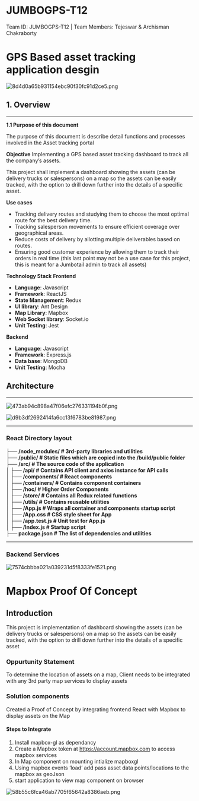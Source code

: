 # JUMBOGPS-T12
Team ID: JUMBOGPS-T12 | Team Members: Tejeswar &amp; Archisman Chakraborty


# GPS Based asset tracking application desgin

![8d4d0a65b931154ebc90f30fc91d2ce5.png](:/bf2882254395416f8133f0c6ac3f46e5)

## 1. Overview
* * *
**1.1 Purpose of  this document**

The purpose of this document is describe detail functions and processes involved in the Asset tracking portal

**Objective**
Implementing a GPS based asset tracking dashboard to track all the company’s assets.

This project shall implement a dashboard showing the assets (can be delivery trucks or salespersons) on a map so the assets can be easily tracked, with the option to drill down further into the details of a specific asset.

**Use cases**
- Tracking delivery routes and studying them to choose the most optimal route for the best delivery time.
- Tracking salesperson movements to ensure efficient coverage over geographical areas.
- Reduce costs of delivery by allotting multiple deliverables based on routes.
- Ensuring good customer experience by allowing them to track their orders in real time (this last point may not be a use case for this project, this is meant for a Jumbotail admin to track all assets)


**Technology Stack**
  **Frontend**
- **Language**: Javascript
- **Framework**: ReactJS
- **State Management**: Redux 
- **UI library**: Ant Design
- **Map Library**: Mapbox
- **Web Socket library**: Socket.io
- **Unit Testing**: Jest

**Backend**

- **Language**: Javascript
- **Framework**: Express.js
- **Data base**: MongoDB
- **Unit Testing**: Mocha


## Architecture	
* * *
![473ab94c898a47f06efc276331194b0f.png](:/416893d0dcee4aeba0f5ea8b3a22b8b3)

![d9b3df2692414fa6cc13f6783be81987.png](:/f90f6d2856004e049d563f294b0477db)
* * *
### React Directory layout

**├── /node_modules/ # 3rd-party libraries and utilities                                                                                                           
├── /public/ # Static files which are copied into the /build/public folder                                                                                         
├── /src/ # The source code of the application                                                                                                                     
│ ├── /api/ # Contains API client and axios instance for API calls                                                                                                 
│ ├── /components/ # React components                                                                                                                             
│ ├── /containers/ # Contains component containers                                                                                                                 
│ ├── /hoc/ # Higher Order Components                                                                                                                             
│ ├── /store/ # Contains all Redux related functions                                                                                                               
│ ├── /utils/ # Contains reusable utilities                                                                                                                       
│ ├── /App.js # Wraps all container and components startup script                                                                                                 
│ ├── /App.css # CSS style sheet for App                                                                                                                           
│ ├── /app.test.js # Unit test for App.js                                                                                                                         
│ ├── /Index.js # Startup script                                                                                                                                   
├── package.json # The list of dependencies and utilities**

* * *
### Backend Services 

![7574cbbba021a039231d5f8333fe1521.png](:/6cc4e754596641f0bfe7a0a4c18b1aac)



# Mapbox Proof Of Concept

## Introduction

This project is implementation of dashboard showing the assets (can be delivery trucks or salespersons) on a map so the assets can be easily tracked, with the option to drill down further into the details of a specific asset	

### Oppurtunity Statement

To determine the location of assets on a map, Client needs to be integrated with any 3rd 	party map services to display assets


### Solution components

Created a Proof of Concept by integrating frontend React with Mapbox to display assets on the Map

#### Steps to Integrate 

1. Install mapbox-gl as dependancy
2. Create a Mapbox token at https://account.mapbox.com to access mapbox services
3. In Map component on mounting intialize mapboxgl
4. Using mapbox events ‘load’ add pass asset data points/locations to the mapbox as 	    geoJson
5. start application to view map component on browser

![58b55c6fca46ab7705f65642a8386aeb.png](:/908aaf871f23475b8f2e0a4009644aed)



